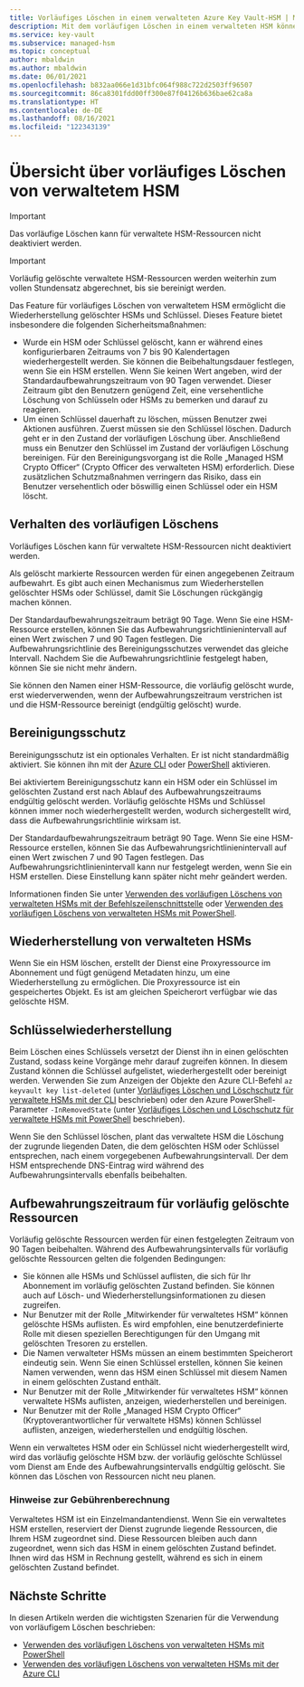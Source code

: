 ```yaml
---
title: Vorläufiges Löschen in einem verwalteten Azure Key Vault-HSM | Microsoft-Dokumentation
description: Mit dem vorläufigen Löschen in einem verwalteten HSM können Sie gelöschte HSM-Instanzen und -Schlüssel wiederherstellen. Dieser Artikel bietet eine Übersicht über diese Funktion.
ms.service: key-vault
ms.subservice: managed-hsm
ms.topic: conceptual
author: mbaldwin
ms.author: mbaldwin
ms.date: 06/01/2021
ms.openlocfilehash: b832aa066e1d31bfc064f988c722d2503ff96507
ms.sourcegitcommit: 86ca8301fdd00ff300e87f04126b636bae62ca8a
ms.translationtype: HT
ms.contentlocale: de-DE
ms.lasthandoff: 08/16/2021
ms.locfileid: "122343139"
---
```

# <a name="managed-hsm-soft-delete-overview"></a>Übersicht über vorläufiges Löschen von verwaltetem HSM

> [!IMPORTANT]
> Das vorläufige Löschen kann für verwaltete HSM-Ressourcen nicht deaktiviert werden.

> [!IMPORTANT]
> Vorläufig gelöschte verwaltete HSM-Ressourcen werden weiterhin zum vollen Stundensatz abgerechnet, bis sie bereinigt werden.

Das Feature für vorläufiges Löschen von verwaltetem HSM ermöglicht die Wiederherstellung gelöschter HSMs und Schlüssel. Dieses Feature bietet insbesondere die folgenden Sicherheitsmaßnahmen:

- Wurde ein HSM oder Schlüssel gelöscht, kann er während eines konfigurierbaren Zeitraums von 7 bis 90 Kalendertagen wiederhergestellt werden. Sie können die Beibehaltungsdauer festlegen, wenn Sie ein HSM erstellen. Wenn Sie keinen Wert angeben, wird der Standardaufbewahrungszeitraum von 90 Tagen verwendet. Dieser Zeitraum gibt den Benutzern genügend Zeit, eine versehentliche Löschung von Schlüsseln oder HSMs zu bemerken und darauf zu reagieren.
- Um einen Schlüssel dauerhaft zu löschen, müssen Benutzer zwei Aktionen ausführen. Zuerst müssen sie den Schlüssel löschen. Dadurch geht er in den Zustand der vorläufigen Löschung über. Anschließend muss ein Benutzer den Schlüssel im Zustand der vorläufigen Löschung bereinigen. Für den Bereinigungsvorgang ist die Rolle „Managed HSM Crypto Officer“ (Crypto Officer des verwalteten HSM) erforderlich. Diese zusätzlichen Schutzmaßnahmen verringern das Risiko, dass ein Benutzer versehentlich oder böswillig einen Schlüssel oder ein HSM löscht.


## <a name="soft-delete-behavior"></a>Verhalten des vorläufigen Löschens

Vorläufiges Löschen kann für verwaltete HSM-Ressourcen nicht deaktiviert werden.

Als gelöscht markierte Ressourcen werden für einen angegebenen Zeitraum aufbewahrt. Es gibt auch einen Mechanismus zum Wiederherstellen gelöschter HSMs oder Schlüssel, damit Sie Löschungen rückgängig machen können.

Der Standardaufbewahrungszeitraum beträgt 90 Tage. Wenn Sie eine HSM-Ressource erstellen, können Sie das Aufbewahrungsrichtlinienintervall auf einen Wert zwischen 7 und 90 Tagen festlegen. Die Aufbewahrungsrichtlinie des Bereinigungsschutzes verwendet das gleiche Intervall. Nachdem Sie die Aufbewahrungsrichtlinie festgelegt haben, können Sie sie nicht mehr ändern.

Sie können den Namen einer HSM-Ressource, die vorläufig gelöscht wurde, erst wiederverwenden, wenn der Aufbewahrungszeitraum verstrichen ist und die HSM-Ressource bereinigt (endgültig gelöscht) wurde.

## <a name="purge-protection"></a>Bereinigungsschutz

Bereinigungsschutz ist ein optionales Verhalten. Er ist nicht standardmäßig aktiviert. Sie können ihn mit der [Azure CLI](./recovery.md?tabs=azure-cli) oder [PowerShell](./recovery.md?tabs=azure-powershell) aktivieren.

Bei aktiviertem Bereinigungsschutz kann ein HSM oder ein Schlüssel im gelöschten Zustand erst nach Ablauf des Aufbewahrungszeitraums endgültig gelöscht werden. Vorläufig gelöschte HSMs und Schlüssel können immer noch wiederhergestellt werden, wodurch sichergestellt wird, dass die Aufbewahrungsrichtlinie wirksam ist.

Der Standardaufbewahrungszeitraum beträgt 90 Tage. Wenn Sie eine HSM-Ressource erstellen, können Sie das Aufbewahrungsrichtlinienintervall auf einen Wert zwischen 7 und 90 Tagen festlegen. Das Aufbewahrungsrichtlinienintervall kann nur festgelegt werden, wenn Sie ein HSM erstellen. Diese Einstellung kann später nicht mehr geändert werden.

Informationen finden Sie unter [Verwenden des vorläufigen Löschens von verwalteten HSMs mit der Befehlszeilenschnittstelle](./recovery.md?tabs=azure-cli#managed-hsms-cli) oder [Verwenden des vorläufigen Löschens von verwalteten HSMs mit PowerShell](./recovery.md?tabs=azure-powershell#managed-hsms-powershell).

## <a name="managed-hsm-recovery"></a>Wiederherstellung von verwalteten HSMs

Wenn Sie ein HSM löschen, erstellt der Dienst eine Proxyressource im Abonnement und fügt genügend Metadaten hinzu, um eine Wiederherstellung zu ermöglichen. Die Proxyressource ist ein gespeichertes Objekt. Es ist am gleichen Speicherort verfügbar wie das gelöschte HSM. 

## <a name="key-recovery"></a>Schlüsselwiederherstellung

Beim Löschen eines Schlüssels versetzt der Dienst ihn in einen gelöschten Zustand, sodass keine Vorgänge mehr darauf zugreifen können. In diesem Zustand können die Schlüssel aufgelistet, wiederhergestellt oder bereinigt werden. Verwenden Sie zum Anzeigen der Objekte den Azure CLI-Befehl `az keyvault key list-deleted` (unter [Vorläufiges Löschen und Löschschutz für verwaltete HSMs mit der CLI](./recovery.md?tabs=azure-cli#keys-cli) beschrieben) oder den Azure PowerShell-Parameter `-InRemovedState` (unter [Vorläufiges Löschen und Löschschutz für verwaltete HSMs mit PowerShell](./recovery.md?tabs=azure-powershell#keys-powershell) beschrieben).  

Wenn Sie den Schlüssel löschen, plant das verwaltete HSM die Löschung der zugrunde liegenden Daten, die dem gelöschten HSM oder Schlüssel entsprechen, nach einem vorgegebenen Aufbewahrungsintervall. Der dem HSM entsprechende DNS-Eintrag wird während des Aufbewahrungsintervalls ebenfalls beibehalten.

## <a name="soft-delete-retention-period"></a>Aufbewahrungszeitraum für vorläufig gelöschte Ressourcen

Vorläufig gelöschte Ressourcen werden für einen festgelegten Zeitraum von 90 Tagen beibehalten. Während des Aufbewahrungsintervalls für vorläufig gelöschte Ressourcen gelten die folgenden Bedingungen:

- Sie können alle HSMs und Schlüssel auflisten, die sich für Ihr Abonnement im vorläufig gelöschten Zustand befinden. Sie können auch auf Lösch- und Wiederherstellungsinformationen zu diesen zugreifen.
- Nur Benutzer mit der Rolle „Mitwirkender für verwaltetes HSM“ können gelöschte HSMs auflisten. Es wird empfohlen, eine benutzerdefinierte Rolle mit diesen speziellen Berechtigungen für den Umgang mit gelöschten Tresoren zu erstellen.
- Die Namen verwalteter HSMs müssen an einem bestimmten Speicherort eindeutig sein. Wenn Sie einen Schlüssel erstellen, können Sie keinen Namen verwenden, wenn das HSM einen Schlüssel mit diesem Namen in einem gelöschten Zustand enthält.
- Nur Benutzer mit der Rolle „Mitwirkender für verwaltetes HSM“ können verwaltete HSMs auflisten, anzeigen, wiederherstellen und bereinigen.
- Nur Benutzer mit der Rolle „Managed HSM Crypto Officer“ (Kryptoverantwortlicher für verwaltete HSMs) können Schlüssel auflisten, anzeigen, wiederherstellen und endgültig löschen.
  
Wenn ein verwaltetes HSM oder ein Schlüssel nicht wiederhergestellt wird, wird das vorläufig gelöschte HSM bzw. der vorläufig gelöschte Schlüssel vom Dienst am Ende des Aufbewahrungsintervalls endgültig gelöscht. Sie können das Löschen von Ressourcen nicht neu planen.

### <a name="billing-implications"></a>Hinweise zur Gebührenberechnung

Verwaltetes HSM ist ein Einzelmandantendienst. Wenn Sie ein verwaltetes HSM erstellen, reserviert der Dienst zugrunde liegende Ressourcen, die Ihrem HSM zugeordnet sind. Diese Ressourcen bleiben auch dann zugeordnet, wenn sich das HSM in einem gelöschten Zustand befindet. Ihnen wird das HSM in Rechnung gestellt, während es sich in einem gelöschten Zustand befindet.

## <a name="next-steps"></a>Nächste Schritte

In diesen Artikeln werden die wichtigsten Szenarien für die Verwendung von vorläufigem Löschen beschrieben:

- [Verwenden des vorläufigen Löschens von verwalteten HSMs mit PowerShell](./recovery.md?tabs=azure-powershell) 
- [Verwenden des vorläufigen Löschens von verwalteten HSMs mit der Azure CLI](./recovery.md?tabs=azure-cli)
